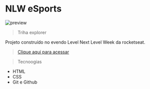 # NLW eSports 

![preview](./github/preview.png)

> Triha explorer

Projeto construído no evendo Level Next Level Week da rocketseat.

> [Clique aqui para acessar](https://aghatareis.github.io/NLW-Esports/)

> Tecnoogias 

- HTML
- CSS
- Git e Github
